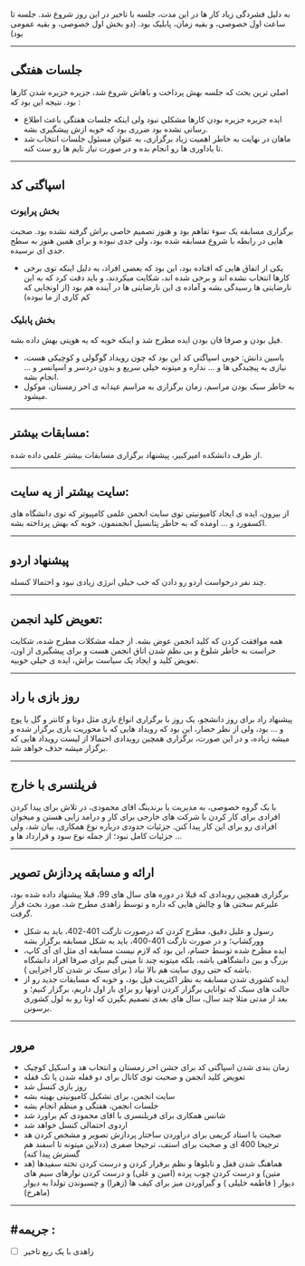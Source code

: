به دلیل فشردگی زیاد کار ها در این مدت، جلسه با تاخیر در این روز شروع شد.
جلسه تا ساعت اول خصوصی، و بقیه زمان، پابلیک بود. (دو بخش اول خصوصی، و بقیه عمومی بود)

---
## جلسات هفتگی
اصلی ترین بحث که جلسه بهش پرداخت و باهاش شروع شد، جزیره جزیره شدن کارها بود. 
نتیجه  این بود که :
* ایده جزیره جزیره بودن کارها مشکلی نبود ولی اینکه جلسات هفتگی باعث اطلاع رسانی نشده بود ضرری بود که خوبه ازش پیشگیری بشه.
* ماهان در نهایت به خاطر اهمیت زیاد برگزاری، به عنوان مسئول جلسات انتخاب شد تا یاداوری ها رو انجام بده و در صورت نیاز تایم ها رو ست کنه.
---
## اسپاگتی کد

### بخش پرایوت
برگزاری مسابقه یک سوء تفاهم بود و هنوز تصمیم خاصی براش گرفته نشده بود. صحبت هایی در رابطه با شروع مسابقه شده بود، ولی جدی نبوده و برای همین هنوز به سطح جدی ای نرسیده.

* یکی از اتفاق هایی که افتاده بود، این بود که بعضی افراد، به دلیل اینکه توی برخی کارها انتخاب نشده اند و برخی شده اند، شکایت میکردند، و باید دقت کرد که به این نارضایتی ها رسیدگی بشه و آماده ی این نارضایتی ها در آینده هم بود (از اونجایی که کم کاری از ما نبوده)

### بخش پابلیک

فیل بودن و صرفا فان بودن ایده مطرح شد و اینکه خوبه که یه هویتی بهش داده بشه.
* یاسین دانش: خوبی اسپاگتی کد این بود که چون رویداد گوگولی و کوچیکی هست، نیازی به پیچیدگی ها و ... نداره و میتونه خیلی سریع و بدون دردسر و اسپانسر و ... انجام بشه.
* به خاطر سبک بودن مراسم، زمان برگزاری به مراسم عیدانه ی اخر زمستان، موکول میشود.

---
## مسابقات بیشتر:
از طرف دانشکده امیرکبیر، پیشنهاد برگزاری مسابقات بیشتر علمی داده شده.

---
## سایت بیشتر از یه سایت:
از بیرون، ایده ی ایجاد کامیونیتی توی سایت انجمن علمی کامپیوتر که توی دانشگاه های اکسفورد و ... اومده که به خاطر پتانسیل انجمنمون، خوبه که بهش پرداخته بشه.

---
## پیشنهاد اردو

چند نفر درخواست اردو رو دادن که خب خیلی انرژی زیادی نبود و احتمالا کنسله.

---
## تعویض کلید انجمن:
همه موافقت کردن که کلید انجمن عوض بشه.
از جمله مشکلات مطرح شده، شکایت حراست به خاطر شلوغ و بی نظم شدن اتاق انجمن هست و برای پیشگیری از اون، تعویض کلید و ایجاد یک سیاست براش، ایده ی خیلی خوبیه.


---
## روز بازی با راد

پیشنهاد راد برای روز دانشجو، یک روز با برگزاری انواع بازی مثل دوتا و کانتر و گل یا پوچ و ... بود، ولی از نظر حضار، این بود که رویداد هایی که با محوریت بازی برگزار شده و میشه زیاده، و در این صورت، برگزاری همچین رویدادی احتمالا از لیست رویداد هایی که برگزار میشه حذف خواهد شد.

---
## فریلنسری با خارج

با یک گروه خصوصی، به مدیریت یا برندینگ اقای محمودی، در تلاش برای پیدا کردن افرادی برای کار کردن با شرکت های خارجی برای کار و درامد زایی هستن و میخوان افرادی رو برای این کار پیدا کنن.
جزئیات حدودی درباره نوع همکاری، بیان شد، ولی جزئیات کامل نبود؛ از جمله نوع سود و قرارداد ها و ...


---
## ارائه و مسابقه پردازش تصویر

برگزاری همچین رویدادی که قبلا در دوره های سال های 99، قبلا پیشنهاد داده شده بود، علیرغم سختی ها و چالش هایی که داره و توسط زاهدی مطرح شد، مورد بحث قرار گرفت.
* رسول و علیل دقیق، مطرح کردن که درصورت تارگت 401-402، باید به شکل وورکشاپ؛ و در صورت تارگت 401-400، باید به شکل مسابقه برگزار بشه
* ایده مطرح شده توسط حسام، این بود که لازم نیست مسابقه ای مثل ای آی کاپ، بزرگ و بین دانشگاهی باشه، بلکه میتونه چند تا مینی گیم برای صرفا افراد دانشگاه باشه که حتی روی سایت هم بالا نیاد ( برای سبک تر شدن کار اجرایی ).
* ایده کشوری شدن مسابقه به نظر اکثریت فیل بود، و خوبه که مسابقات جدید رو از حالت های سبک که توانایی برگزار کردن اونها رو برای بار اول داریم، برگزار کنیم؛ و بعد از مدتی مثلا چند سال، سال های بعدی تصمیم بگیرن که اونا رو به لول کشوری برسونن.

---
## مرور
* زمان بندی شدن اسپاگتی کد برای جشن اخر زمستان و انتخاب هد و اسکیل کوچیک
* تعویض کلید انجمن و صحبت توی کانال برای دو قفله شدن یا تک قفله
* روز بازی کنسل شد
* سایت انجمن، برای تشکیل کامیونیتی بهینه بشه
* جلسات انجمن، هفتگی و منظم انجام بشه
* شانس همکاری برای فریلنسری با اقای محمودی کم براورد شد
* اردوی احتمالی کنسل خواهد شد
* صحبت با استاد کریمی برای دراوردن ساختار پردازش تصویر و مشخص کردن هد ترجیحا 400 ای و صحبت برای استف، ترجیحا صفری (ددلاین میتونه تا اسفند هم گسترش پیدا کنه)
* هماهنگ شدن قفل و تابلوها و نظم برقرار کردن و درست کردن تخته سفیدها (هد متین) و درست کردن چوب پرده (امین و علی) و درست کردن نوارهای سیم های دیوار ( فاطمه خلیلی ) و گیراوردن میز برای کیف ها (زهرا) و چسبوندن تولدا به دیوار (ماهرخ)

---
## #جریمه :

- [ ] زاهدی با یک ربع تاخیر
